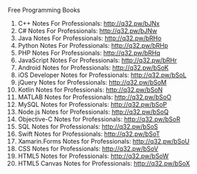 Free Programming Books

1. C++ Notes For Professionals:            http://q32.pw/bJNx
2. C# Notes For Professionals:             http://q32.pw/bJNw
3. Java Notes For Professionals:           http://q32.pw/bRHo
4. Python Notes For Professionals:         http://q32.pw/bRHp
5. PHP Notes For Professionals:            http://q32.pw/bRHq
6. JavaScript Notes For Professionals:     http://q32.pw/bRHr
7. Android Notes for Professionals:        http://q32.pw/bSoK
8. iOS Developer Notes for Professionals:  http://q32.pw/bSoL
9. jQuery Notes for Professionals:         http://q32.pw/bSoM
10. Kotlin Notes for Professionals:        http://q32.pw/bSoN
11. MATLAB Notes for Professionals:        http://q32.pw/bSoO
12. MySQL Notes for Professionals:         http://q32.pw/bSoP
13. Node.js Notes for Professionals:       http://q32.pw/bSoQ
14. Objective-C Notes for Professionals:   http://q32.pw/bSoR
15. SQL Notes for Professionals:           http://q32.pw/bSoS
16. Swift Notes for Professionals:         http://q32.pw/bSoT
17. Xamarin.Forms Notes for Professionals: http://q32.pw/bSoU
18. CSS Notes for Professionals:           http://q32.pw/bSoV
19. HTML5 Notes for Professionals:         http://q32.pw/bSoW
20. HTML5 Canvas Notes for Professionals:  http://q32.pw/bSoX
